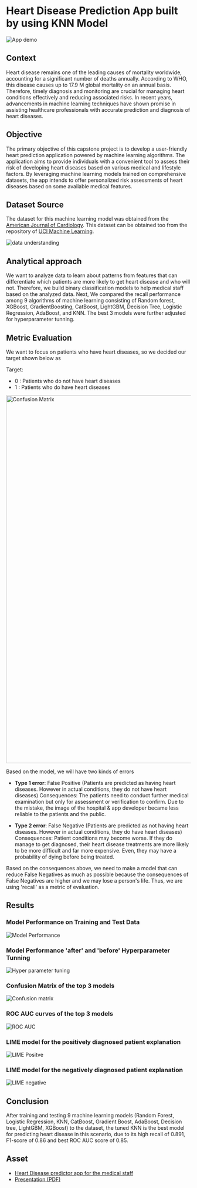 # Heart Disease Prediction App built by using KNN Model
![App demo](https://github.com/harishmuh/Heart-diseases-prediction-Machine-Learning--App/blob/main/app_demo_in%20streamlit.PNG)



## Context

Heart disease remains one of the leading causes of mortality worldwide, accounting for a significant number of deaths annually. According to WHO, this disease causes up to 17.9 M global mortality on an annual basis. Therefore, timely diagnosis and monitoring are crucial for managing heart conditions effectively and reducing associated risks. In recent years, advancements in machine learning techniques have shown promise in assisting healthcare professionals with accurate prediction and diagnosis of heart diseases.

## Objective

The primary objective of this capstone project is to develop a user-friendly heart prediction application powered by machine learning algorithms. The application aims to provide individuals with a convenient tool to assess their risk of developing heart diseases based on various medical and lifestyle factors. By leveraging machine learning models trained on comprehensive datasets, the app intends to offer personalized risk assessments of heart diseases based on some available medical features.

## Dataset Source

The dataset for this machine learning model was obtained from the [American Journal of Cardiology](https://www.ajconline.org/article/0002-9149(89)90524-9/abstract). This dataset can be obtained too from the repository of [UCI Machine Learning](https://archive.ics.uci.edu/dataset/45/heart+disease). 

![data understanding](https://github.com/harishmuh/Heart-diseases-prediction-Machine-Learning--App/blob/main/feature%20understanding.PNG)


## Analytical approach

We want to analyze data to learn about patterns from features that can differentiate which patients are more likely to get heart disease and who will not. Therefore, we build binary classification models to help medical staff based on the analyzed data. Next, We compared the recall performance among 9 algorithms of machine learning consisting of Random forest, XGBoost, GradientBoosting, CatBoost, LightGBM, Decision Tree, Logistic Regression, AdaBoost, and KNN. The best 3 models were further adjusted for hyperparameter tunning.

## Metric Evaluation

We want to focus on patients who have heart diseases, so we decided our target shown below as

Target:
* 0 : Patients who do not have heart diseases
* 1 : Patients who do have heart diseases

<img src="https://assets-global.website-files.com/6266b596eef18c1931f938f9/644aea65cefe35380f198a5a_class_guide_cm08.png" alt="Confusion Matrix" width="1000">

Based on the model, we will have two kinds of errors

* **Type 1 error**: False Positive (Patients are predicted as having heart diseases. However in actual conditions, they do not have heart diseases)
Consequences: The patients need to conduct further medical examination but only for assessment or verification to confirm. Due to the mistake, the image of the hospital & app developer became less reliable to the patients and the public.

* **Type 2 error**: False Negative (Patients are predicted as not having heart diseases. However in actual conditions, they do have heart diseases)
Consequences: Patient conditions may become worse. If they do manage to get diagnosed, their heart disease treatments are more likely to be more difficult and far more expensive. Even, they may have a probability of dying before being treated.

Based on the consequences above, we need to make a model that can reduce False Negatives as much as possible because the consequences of False Negatives are higher and we may lose a person's life. Thus, we are using 'recall' as a metric of evaluation.

## Results

### Model Performance on Training and Test Data

![Model Performance](https://github.com/harishmuh/Heart-diseases-prediction-Machine-Learning--App/blob/main/model%20performance.PNG)

### Model Performance 'after' and 'before' Hyperparameter Tunning

![Hyper parameter tuning](https://github.com/harishmuh/Heart-diseases-prediction-Machine-Learning--App/blob/main/hyperparameter%20tuning_result.PNG)

### Confusion Matrix of the top 3 models

![Confusion matrix](https://github.com/harishmuh/Heart-diseases-prediction-Machine-Learning--App/blob/main/confusion%20matrix.PNG)

### ROC AUC curves of the top 3 models

![ROC AUC](https://github.com/harishmuh/Heart-diseases-prediction-Machine-Learning--App/blob/main/roc_auc_graph.PNG)

### LIME model for the positively diagnosed patient explanation
![LIME Positve](https://github.com/harishmuh/Heart-diseases-prediction-Machine-Learning--App/blob/main/lime_positive_patient.PNG)

### LIME model for the negatively diagnosed patient explanation
![LIME negative](https://github.com/harishmuh/Heart-diseases-prediction-Machine-Learning--App/blob/main/lime_negative_patient.PNG)

## Conclusion
After training and testing 9 machine learning models (Random Forest, Logistic Regression, KNN, CatBoost, Gradient Boost, AdaBoost, Decision tree, LightGBM, XGBoost) to the dataset, the tuned KNN is the best model for predicting heart disease in this scenario, due to its high recall of 0.891, F1-score of 0.86 and best ROC AUC score of 0.85.

## Asset
* [Heart Disease predictor app for the medical staff](https://heart-diseases-prediction-ml-hm.streamlit.app/)
* [Presentation (PDF)](https://github.com/harishmuh/Heart-diseases-prediction-Machine-Learning--App/blob/main/Developing%20heart%20disease%20prediction%20app.pdf) 
